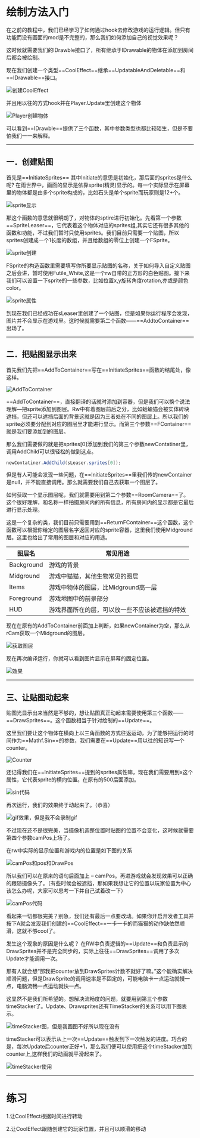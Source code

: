 
# 绘制方法入门

在之前的教程中，我们已经学习了如何通过hook去修改游戏的运行逻辑。但只有功能而没有画面的mod是不完整的，那么我们如何添加自己的视觉效果呢？

这时候就需要我们的IDrawble接口了，所有继承于IDrawable的物体在添加到房间后都会被绘制。

现在我们创建一个类型==CoolEffect==继承==UpdatableAndDeletable==和==IDrawable==接口。

![创建CoolEffect](https://rwmoddingch.github.io/ChModdingWiki/assets/%E6%B7%B1%E5%85%A5RW/%E7%BB%98%E5%88%B6%E6%96%B9%E6%B3%95%E5%85%A5%E9%97%A8/1.png)

并且用以往的方式hook并在Player.Update里创建这个物体

![Player创建物体](https://rwmoddingch.github.io/ChModdingWiki/assets/%E6%B7%B1%E5%85%A5RW/%E7%BB%98%E5%88%B6%E6%96%B9%E6%B3%95%E5%85%A5%E9%97%A8/2.png)


可以看到==IDrawble==提供了三个函数，其中参数类型也都比较陌生，但是不要怕我们一一来解释。
___
## 一．创建贴图

首先是==InitiateSprites== 其中Initiate的意思是初始化，那后面的sprites是什么呢?
在雨世界中，画面的显示是依靠sprite(精灵)显示的。每一个实际显示在屏幕里的物体都是由多个sprite构成的，比如石头是单个sprite而玩家则是12+个。

![sprite显示](https://rwmoddingch.github.io/ChModdingWiki/assets/%E6%B7%B1%E5%85%A5RW/%E7%BB%98%E5%88%B6%E6%96%B9%E6%B3%95%E5%85%A5%E9%97%A8/3.png)

那这个函数的意思就很明朗了，对物体的sptire进行初始化。先看第一个参数==SpriteLeaser==，它代表着这个物体对应的sprites组,其实它还有很多其他的函数和功能，不过我们暂时只使用sprites。我们目前只需要一个贴图，所以sprites创建成一个1长度的数组，并且给数组的零位上创建一个FSprite。

![sprite创建](https://rwmoddingch.github.io/ChModdingWiki/assets/%E6%B7%B1%E5%85%A5RW/%E7%BB%98%E5%88%B6%E6%96%B9%E6%B3%95%E5%85%A5%E9%97%A8/4.png)

FSprite的构造函数里需要填写你所要显示贴图的名称，关于如何导入自定义贴图之后会讲，暂时使用Futile_White,这是一个rw自带的正方形的白色贴图。接下来我们可以设置一下sprite的一些参数，比如位置x,y旋转角度rotation,亦或是颜色color。

![sprite属性](https://rwmoddingch.github.io/ChModdingWiki/assets/%E6%B7%B1%E5%85%A5RW/%E7%BB%98%E5%88%B6%E6%96%B9%E6%B3%95%E5%85%A5%E9%97%A8/5.png)

到现在我们已经成功在sLeaser里创建了一个贴图，但是如果你运行程序会发现，图片并不会显示在游戏里。这时候就需要第二个函数——==AddtoContainer==出场了。
___
## 二．把贴图显示出来

首先我们先把==AddToContainer==写在==InitiateSprites==函数的结尾处，像这样。

![AddToContainer](https://rwmoddingch.github.io/ChModdingWiki/assets/%E6%B7%B1%E5%85%A5RW/%E7%BB%98%E5%88%B6%E6%96%B9%E6%B3%95%E5%85%A5%E9%97%A8/6.png)

==AddToContainer==，直接翻译的话就时添加到容器，但是我们可以换个说法理解—把sprite添加到图层。Rw中有着图层前后之分，比如蛞蝓猫会被实体砖块遮挡，但还可以遮挡后面的背景这就是因为三者处在不同的图层上。所以我们的sprite必须要分配到对应的图层里才能进行显示。而第三个参数==FContainer==就是我们要添加到的图层。

那么我们需要做的就是把sprites[0]添加到我们的第三个参数newContatiner里，调用AddChild可以很轻松的做到这点。

```C#
newContatiner.AddChild(sLeaser.sprites[0]);
```

但是有人可能会发现一些问题，在==InitiateSprites==里我们传的newContainer是null，并不能直接调用。那么就需要我们自己去获取一个图层了。

如何获取一个显示图层呢，我们就需要用到第二个参数==RoomCamera==了。这个很好理解，和名称一样拍摄房间内的所有信息，所有房间内的显示都是它最后进行显示处理。

这是一个复杂的类，我们目前只需要用到==ReturnFContainer==这个函数，这个函数可以根据你给定的图层名字返回对应的sprite容器，这里我们使用Midground层。这里也给出了常用的图层和对应的用途。

| 图层名 | 常见用途 |
|-------|----------|
|Background|游戏的背景|
|Midground|游戏中猫猫，其他生物常见的图层|
|Items|游戏中物体的图层，比Midground高一层|
|Foreground|游戏地图中的前景部分|
|HUD|游戏界面所在的层，可以放一些不应该被遮挡的特效|

现在在原有的AddToContainer前面加上判断，如果newContainer为空，那么从rCam获取一个Midground的图层。

![获取图层](https://rwmoddingch.github.io/ChModdingWiki/assets/%E6%B7%B1%E5%85%A5RW/%E7%BB%98%E5%88%B6%E6%96%B9%E6%B3%95%E5%85%A5%E9%97%A8/7.png)


现在再次编译运行，你就可以看到图片显示在屏幕的固定位置。

![效果](https://rwmoddingch.github.io/ChModdingWiki/assets/%E6%B7%B1%E5%85%A5RW/%E7%BB%98%E5%88%B6%E6%96%B9%E6%B3%95%E5%85%A5%E9%97%A8/8.png)
___
## 三、让贴图动起来

贴图光显示出来当然是不够的，想让贴图真正动起来需要使用第三个函数——==DrawSprites==。这个函数相当于针对绘制的==Update==。

这里我们要让这个物体在横向上以三角函数的方式往返运动，为了能够把运行的时间作为==Mathf.Sin==的参数，我们需要在==Update==用以往的知识写一个counter。

![Counter](https://rwmoddingch.github.io/ChModdingWiki/assets/%E6%B7%B1%E5%85%A5RW/%E7%BB%98%E5%88%B6%E6%96%B9%E6%B3%95%E5%85%A5%E9%97%A8/9.png)

还记得我们在==InitiateSprites==提到的sprites属性嘛，现在我们需要用到x这个属性，它代表sprite的横向位置。在原有的500后面添加。 

![sin代码](https://rwmoddingch.github.io/ChModdingWiki/assets/%E6%B7%B1%E5%85%A5RW/%E7%BB%98%E5%88%B6%E6%96%B9%E6%B3%95%E5%85%A5%E9%97%A8/10.png)

再次运行，我们的效果终于动起来了。（恭喜）

![gif效果，但是我不会录制gif](https://rwmoddingch.github.io/ChModdingWiki/assets/%E6%B7%B1%E5%85%A5RW/%E7%BB%98%E5%88%B6%E6%96%B9%E6%B3%95%E5%85%A5%E9%97%A8/11.png)

不过现在还不是很完美，当摄像机调整位置时贴图的位置不会变化，这时候就需要第四个参数camPos上场了。

在rw中实际的显示位置和游戏内的位置是如下图的关系

![camPos和pos和DrawPos](https://rwmoddingch.github.io/ChModdingWiki/assets/%E6%B7%B1%E5%85%A5RW/%E7%BB%98%E5%88%B6%E6%96%B9%E6%B3%95%E5%85%A5%E9%97%A8/12.png)


所以我们可以在原来的语句后面加上 – camPos。再进游戏就会发现效果可以正确的跟随摄像头了。（有些时候会被遮挡，那如果我想让它的位置以玩家位置为中心该怎么办呢，大家可以思考一下并自己试着改一下）

![camPos代码](https://rwmoddingch.github.io/ChModdingWiki/assets/%E6%B7%B1%E5%85%A5RW/%E7%BB%98%E5%88%B6%E6%96%B9%E6%B3%95%E5%85%A5%E9%97%A8/13.png)


看起来一切都很完美？别急，我们还有最后一点要改动。如果你开启开发者工具并按下A就会发现我们创建的==CoolEffect==一卡一卡的而猫猫的动作缺依然顺滑，这就不够cool了。

发生这个现象的原因是什么呢？ 在RW中负责逻辑的==Update==和负责显示的DrawSprites并不是完全同步的，实际上往往==DrawSprites==调用了多次Update才能调用一次。

那有人就会想“那我把counter放到DrawSprites计数不就好了嘛。”这个能确实解决顺滑问题，但是DrawSprite的调用速率是不固定的，可能电脑卡一点运动就慢一点，电脑流畅一点运动就快一点。

这显然不是我们所希望的。想解决流畅度的问题，就要用到第三个参数timeStacker了。Update、Drawsprites还有TimeStacker的关系可以用下图表示。

![timeStacker图，但是我画图不好所以现在没有](https://rwmoddingch.github.io/ChModdingWiki/assets/%E6%B7%B1%E5%85%A5RW/%E7%BB%98%E5%88%B6%E6%96%B9%E6%B3%95%E5%85%A5%E9%97%A8/14.png)

timeStacker可以表示从上一次==Update==触发到下一次触发的进度。巧合的是，每次Update后counter正好+1，那么我们便可以使用把这个timeStacker加到counter上,这样我们的动画就平滑起来了。

![timeStacker使用](https://rwmoddingch.github.io/ChModdingWiki/assets/%E6%B7%B1%E5%85%A5RW/%E7%BB%98%E5%88%B6%E6%96%B9%E6%B3%95%E5%85%A5%E9%97%A8/15.png)

___

# 练习

1.让CoolEffect根据时间进行转动

2.让CoolEffect跟随创建它的玩家位置，并且可以顺滑的移动

